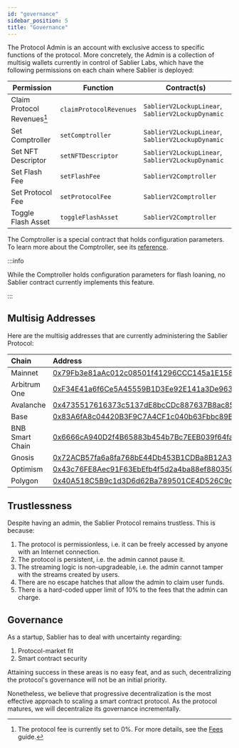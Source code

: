 ```yaml
---
id: "governance"
sidebar_position: 5
title: "Governance"
---
```


The Protocol Admin is an account with exclusive access to specific functions of the protocol. More concretely, the Admin
is a collection of multisig wallets currently in control of Sablier Labs, which have the following permissions on each
chain where Sablier is deployed:

| Permission                  | Function                | Contract(s)                                       |
| --------------------------- | ----------------------- | ------------------------------------------------- |
| Claim Protocol Revenues[^1] | `claimProtocolRevenues` | `SablierV2LockupLinear`, `SablierV2LockupDynamic` |
| Set Comptroller             | `setComptroller`        | `SablierV2LockupLinear`, `SablierV2LockupDynamic` |
| Set NFT Descriptor          | `setNFTDescriptor`      | `SablierV2LockupLinear`, `SablierV2LockupDynamic` |
| Set Flash Fee               | `setFlashFee`           | `SablierV2Comptroller`                            |
| Set Protocol Fee            | `setProtocolFee`        | `SablierV2Comptroller`                            |
| Toggle Flash Asset          | `toggleFlashAsset`      | `SablierV2Comptroller`                            |

The Comptroller is a special contract that holds configuration parameters. To learn more about the Comptroller, see its
[reference](/contracts/v2/reference/core/contract.SablierV2Comptroller).

:::info

While the Comptroller holds configuration parameters for flash loaning, no Sablier contract currently implements this
feature.

:::

## Multisig Addresses

Here are the multisig addresses that are currently administering the Sablier Protocol:

| Chain           | Address                                                                                                                          |
| :-------------- | :------------------------------------------------------------------------------------------------------------------------------- |
| Mainnet         | [0x79Fb3e81aAc012c08501f41296CCC145a1E15844](https://etherscan.io/address/0x79Fb3e81aAc012c08501f41296CCC145a1E15844)            |
| Arbitrum One    | [0xF34E41a6f6Ce5A45559B1D3Ee92E141a3De96376](https://arbiscan.io/address/0xF34E41a6f6Ce5A45559B1D3Ee92E141a3De96376)             |
| Avalanche       | [0x4735517616373c5137dE8bcCDc887637B8ac85Ce](https://snowtrace.io/address/0x4735517616373c5137dE8bcCDc887637B8ac85Ce)            |
| Base            | [0x83A6fA8c04420B3F9C7A4CF1c040b63Fbbc89B66](https://basescan.org/address/0x83A6fA8c04420B3F9C7A4CF1c040b63Fbbc89B66)            |
| BNB Smart Chain | [0x6666cA940D2f4B65883b454b7Bc7EEB039f64fa3](https://bscscan.com/address/0x6666cA940D2f4B65883b454b7Bc7EEB039f64fa3)             |
| Gnosis          | [0x72ACB57fa6a8fa768bE44Db453B1CDBa8B12A399](https://gnosisscan.io/address/0x72ACB57fa6a8fa768bE44Db453B1CDBa8B12A399)           |
| Optimism        | [0x43c76FE8Aec91F63EbEfb4f5d2a4ba88ef880350](https://optimistic.etherscan.io/address/0x43c76FE8Aec91F63EbEfb4f5d2a4ba88ef880350) |
| Polygon         | [0x40A518C5B9c1d3D6d62Ba789501CE4D526C9d9C6](https://polygonscan.com/address/0x40A518C5B9c1d3D6d62Ba789501CE4D526C9d9C6)         |

## Trustlessness

Despite having an admin, the Sablier Protocol remains trustless. This is because:

1. The protocol is permissionless, i.e. it can be freely accessed by anyone with an Internet connection.
2. The protocol is persistent, i.e. the admin cannot pause it.
3. The streaming logic is non-upgradeable, i.e. the admin cannot tamper with the streams created by users.
4. There are no escape hatches that allow the admin to claim user funds.
5. There is a hard-coded upper limit of 10% to the fees that the admin can charge.

## Governance

As a startup, Sablier has to deal with uncertainty regarding:

1. Protocol-market fit
2. Smart contract security

Attaining success in these areas is no easy feat, and as such, decentralizing the protocol's governance will not be an
initial priority.

Nonetheless, we believe that progressive decentralization is the most effective approach to scaling a smart contract
protocol. As the protocol matures, we will decentralize its governance incrementally.

[^1]: The protocol fee is currently set to 0%. For more details, see the [Fees](/concepts/protocol/fees) guide.
